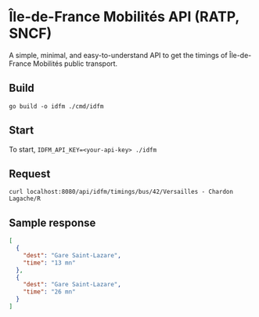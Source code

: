# Île-de-France Mobilités API (RATP, SNCF)

A simple, minimal, and easy-to-understand API to get the timings of Île-de-France Mobilités public transport.

## Build

`go build -o idfm ./cmd/idfm`

## Start

To start, `IDFM_API_KEY=<your-api-key> ./idfm`

## Request

`curl localhost:8080/api/idfm/timings/bus/42/Versailles - Chardon Lagache/R`

## Sample response

```json
[
  {
    "dest": "Gare Saint-Lazare",
    "time": "13 mn"
  },
  {
    "dest": "Gare Saint-Lazare",
    "time": "26 mn"
  }
]
```